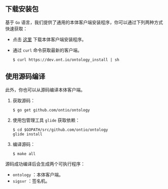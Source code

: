 
## 下载安装包

基于 `Go` 语言，我们提供了通用的本体客户端安装程序，你可以通过下列两种方式快速获取：

- 点击 [这里](https://github.com/ontio/ontology/releases) 下载本体客户端安装程序。
- 通过 `curl` 命令获取最新的客户端。

  ```shell
  $ curl https://dev.ont.io/ontology_install | sh
  ```

## 使用源码编译

此外，你也可以从源码编译本体客户端。

1. 获取源码：

   ```shell
   $ go get github.com/ontio/ontology
   ```

2. 使用包管理工具 `glide` 获取依赖：

   ```shell
   $ cd $GOPATH/src/github.com/ontio/ontology
   glide install
   ```

3. 编译源码：

   ```shell
   $ make all
   ```

源码成功编译后会生成两个可执行程序：

- `ontology` ：本体客户端。
- `sigsvr` ：签名机。
